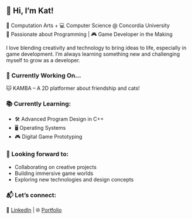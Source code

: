 ## 👋 Hi, I’m Kat!

🎨 Computation Arts + 💻 Computer Science @ Concordia University  
🌟 Passionate about Programming | 🎮 Game Developer in the Making  

I love blending creativity and technology to bring ideas to life, especially in game development. I’m always learning something new and challenging myself to grow as a developer.

### 🚀 Currently Working On...
🐱 KAMBA – A 2D platformer about friendship and cats!  

### 📚 Currently Learning:
- 🛠️ Advanced Program Design in C++  
- 🖥️ Operating Systems  
- 🎮 Digital Game Prototyping  
### 🌱 Looking forward to:
- Collaborating on creative projects  
- Building immersive game worlds  
- Exploring new technologies and design concepts  
### 📬 Let’s connect:
🔗 [LinkedIn](https://www.linkedin.com/in/katrina-frain) | 🌐 [Portfolio](https://katfrain.github.io/)  
